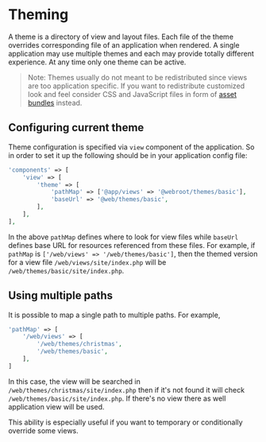 Theming
=======

A theme is a directory of view and layout files. Each file of the theme overrides corresponding file of an application
when rendered. A single application may use multiple themes and each may provide totally different experience. At any
time only one theme can be active.

> Note: Themes usually do not meant to be redistributed since views are too application specific. If you want to
  redistribute customized look and feel consider CSS and JavaScript files in form of [asset bundles](assets.md) instead.

Configuring current theme
-------------------------

Theme configuration is specified via `view` component of the application. So in order to set it up the following should
be in your application config file:

```php
'components' => [
    'view' => [
        'theme' => [
            'pathMap' => ['@app/views' => '@webroot/themes/basic'],
            'baseUrl' => '@web/themes/basic',
        ],
    ],
],
```

In the above `pathMap` defines where to look for view files while `baseUrl` defines base URL for resources referenced
from these files. For example, if `pathMap` is `['/web/views' => '/web/themes/basic']`,  then the themed version
for a view file `/web/views/site/index.php` will be `/web/themes/basic/site/index.php`.

Using multiple paths
--------------------

It is possible to map a single path to multiple paths. For example,

```php
'pathMap' => [
    '/web/views' => [
        '/web/themes/christmas',
        '/web/themes/basic',
    ],
]
```

In this case, the view will be searched in `/web/themes/christmas/site/index.php` then if it's not found it will check
`/web/themes/basic/site/index.php`. If there's no view there as well application view will be used.

This ability is especially useful if you want to temporary or conditionally override some views.
